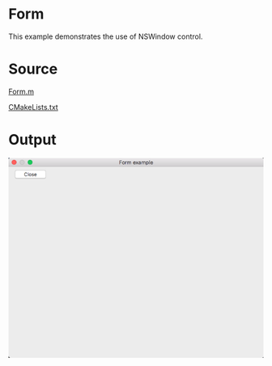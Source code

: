 # Form

This example demonstrates the use of NSWindow control.

# Source

[Form.m](./Form.m)

[CMakeLists.txt](./CMakeLists.txt)

# Output

![GitHub Logo](../../docs/Pictures/Form.png)
